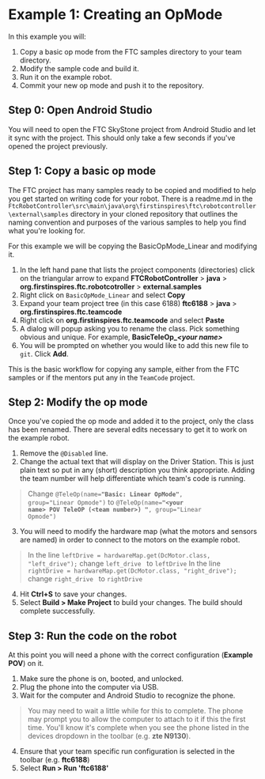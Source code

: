# Example 1: Creating an OpMode
In this example you will:

 1. Copy a basic op mode from the FTC samples directory to your team directory.
 2. Modify the sample code and build it.
 4. Run it on the example robot.
 5. Commit your new op mode and push it to the repository.

## Step 0: Open Android Studio
You will need to open the FTC SkyStone project from Android Studio and let it sync with the project. This should only take a few seconds if you've opened the project previously.

## Step 1: Copy a basic op mode
The FTC project has many samples ready to be copied and modified to help you get started on writing code for your robot. There is a readme.md in the <code>FtcRobotController\src\main\java\org\firstinspires\ftc\robotcontroller\external\samples</code> directory in your cloned repository that outlines the naming convention and purposes of the various samples to help you find what you're looking for.

For this example we will be copying the BasicOpMode_Linear and modifying it.

 1. In the left hand pane that lists the project components (directories) click on the triangular arrow to expand **FTCRobotController** > **java** > **org.firstinspires.ftc.robotcotroller** > **external.samples**
 2. Right click on <code>BasicOpMode_Linear</code> and select **Copy**
 3. Expand your team project tree (in this case 6188) **ftc6188** > **java** > **org.firstinspires.ftc.teamcode**
 4. Right click on **org.firstinspires.ftc.teamcode** and select **Paste**
 5. A dialog will popup asking you to rename the class. Pick something obvious and unique. For example, **BasicTeleOp_*\<your name>***
 6. You will be prompted on whether you would like to add this new file to <code>git</code>. Click **Add**.

This is the basic workflow for copying any sample, either from the FTC samples or if the mentors put any in the <code>TeamCode</code> project.

## Step 2: Modify the op mode
Once you've copied the op mode and added it to the project, only the class has been renamed. There are several edits necessary to get it to work on the example robot.

 1. Remove the <code>@Disabled</code> line.
 2. Change the actual text that will display on the Driver Station. This is just plain text so put in any (short) description you think appropriate. Adding the team number will help differentiate which team's code is running.

> Change <code>@TeleOp(name=**"Basic: Linear OpMode"**, group="Linear Opmode")</code> to  <code>@TeleOp(name=**"\<your name> POV TeleOP (\<team number>) "**, group="Linear Opmode")</code>

 3. You will need to modify the hardware map (what the motors and sensors are named) in order to connect to the motors on the example robot.
 
> In the line `leftDrive = hardwareMap.get(DcMotor.class, "left_drive");` change `left_drive ` to `leftDrive`
> In the line `rightDrive = hardwareMap.get(DcMotor.class, "right_drive");` change `right_drive ` to `rightDrive`

 4. Hit **Ctrl+S** to save your changes.
 5. Select **Build > Make Project** to build your changes. The build should complete successfully.

## Step 3: Run the code on the robot
At this point you will need a phone with the correct configuration (**Example POV**) on it.

 1. Make sure the phone is on, booted, and unlocked.
 2. Plug the phone into the computer via USB.
 3. Wait for the computer and Android Studio to recognize the phone.
 
> You may need to wait a little while for this to complete. The phone may prompt you to allow the computer to attach to it if this the first time. You'll know it's complete when you see the phone listed in the devices dropdown in the toolbar (e.g. **zte N9130**).
 4. Ensure that your team specific run configuration is selected in the toolbar (e.g. **ftc6188**)
 5. Select **Run > Run \'ftc6188'**
